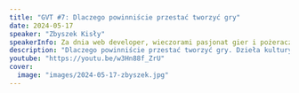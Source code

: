 ```yaml
---
title: "GVT #7: Dlaczego powinniście przestać tworzyć gry"
date: 2024-05-17
speaker: "Zbyszek Kisły"
speakerInfo: Za dnia web developer, wieczorami pasjonat gier i pożeracz kultury. Od 9 dekady organizuje masę wydarzeń począwszy od planszówek dla expatów, przez pub quizy, turnieje planszowe, wieczory z zagadkami, a na gamejamach kończąc. Jeszcze dłużej utrzymuje że zna się na grach i jest na tyle przekonujący, że sporo osób mu uwierzyło. Na wolności można go spotkać na grupach tematycznych, gdzie wypowiada się na tematy na które nie powinien.
description: "Dlaczego powinniście przestać tworzyć gry. Dzieła kultury to dość szerokie pojęcie ale ma kilka punktów wspólnych. Podczas prezentacji prześliźniemy się przez przekrój (pop)kultury, na końcu dopiero docierając do gier planszowych (ale nie tylko) aby dowiedzieć się czemu nie warto robić gier."
youtube: "https://youtu.be/w3Hn88f_ZrU"
cover:
  image: "images/2024-05-17-zbyszek.jpg"
---
```


